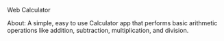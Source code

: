 Web Calculator

About:
A simple, easy to use Calculator app that performs basic arithmetic operations like addition, subtraction, multiplication, and division.
